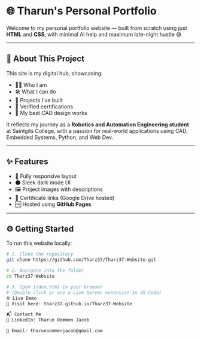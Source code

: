 # 🌐 Tharun's Personal Portfolio

Welcome to my personal portfolio website — built from scratch using just **HTML** and **CSS**, with minimal AI help and maximum late-night hustle 😅

---

## 🧠 About This Project

This site is my digital hub, showcasing:

- 👨‍💻 Who I am  
- 🛠️ What I can do  
- 🔧 Projects I've built  
- 📜 Verified certifications  
- 🧩 My best CAD design works  

It reflects my journey as a **Robotics and Automation Engineering student** at Saintgits College, with a passion for real-world applications using CAD, Embedded Systems, Python, and Web Dev.

---

## ✨ Features

- 📱 Fully responsive layout  
- 🌑 Sleek dark mode UI  
- 🖼️ Project images with descriptions  
- 🔗 Certificate links (Google Drive hosted)  
- 🆓 Hosted using **GitHub Pages**

---

## ⚙️ Getting Started

To run this website locally:

```bash
# 1. Clone the repository
git clone https://github.com/Tharz37/Tharz37-Website.git

# 2. Navigate into the folder
cd Tharz37-Website

# 3. Open index.html in your browser
# (Double-click or use a Live Server extension in VS Code)
🌐 Live Demo
🔗 Visit here: tharz37.github.io/Tharz37-Website

📬 Contact Me
🔗 LinkedIn: Tharun Oommen Jacob

📧 Email: tharunoommenjacob@gmail.com

